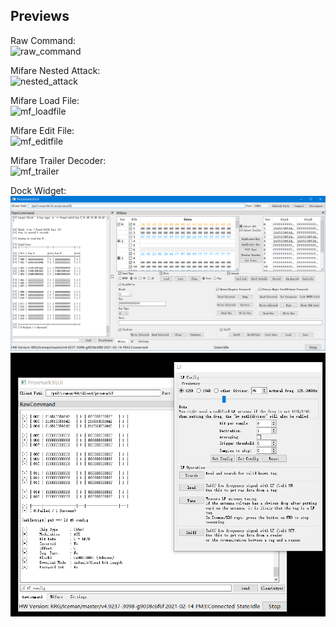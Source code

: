 ## Previews

Raw Command:  
![raw_command](../img/raw_command.gif) 

Mifare Nested Attack:  
![nested_attack](../img/mf_nested_attack.gif)  

Mifare Load File:  
![mf_loadfile](../img/mf_loadfile.gif)  

Mifare Edit File:  
![mf_editfile](../img/mf_editfile.gif)  

Mifare Trailer Decoder:  
![mf_trailer](../img/mf_trailer.gif)

Dock Widget:  
![dock1](../img/dock1.png)  
![dock2](../img/dock2.png)  